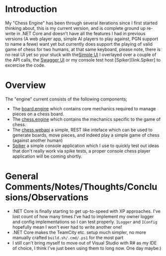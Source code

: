 ﻿# Introduction
My "Chess Engine" has been through several iterations since I first started thinking about, this is my current version, and is complete ground up re-write in .NET Core and doesn't have all the features I had in previous versions (A web player app, simple AI players to play against, PGN support to name a fewe) want yet but currently does support the playing of valid game of chess for two humans, at that same keyboard, please note, there is no real UI yet so your stuck with the[Simple UI][link.chess.webapi.index.live] I overlayed over a couple of the API calls, the [Swagger UI][link.swaggerui] or my console test host [Spiker](link.Spiker] to excercise the code.

# Overview
The "engine" current consists of the following components;

* The [board.engine][link.board.engine] which contains core mechanics required to manage pieces on a chess board.
* The [chess.engine][link.chess.engine] which contains the mechanics specific to the game of chess.
* The [chess.webapi][link.chess.webapi] a simple, REST like inteface which can be used to generate boards, move pieces, and indeed play a simple game of chess (against another human)
* [Spiker][link.Spiker] a simple console application which I use to quickly test out ideas that don't really work via spike tests, a proper console chess player application will be coming shortly.

# General Comments/Notes/Thoughts/Conclusions/Observations


* .NET Core is finally starting to get up-to-speed with XP approaches. I've lost count of how many times I've had to implement my owner logger and config implementations so I can test properly. `ILogger` and `IConfig` hopefully mean I won't ever had to write another one!
* .NET Core makes the TeamCity etc. setup much simpler, no more manually crafted `build.sh/.cmd/.ps1` for the most part
* I still can't bring myself to move out of Visual Studio with R# as my IDE of choice, I think I've just been using them to long now. One day maybe:)

[link.swaggerui]: https://chess-web-api.azurewebsites.net/swagger/index.html
[link.chess.webapi.index.live]: https://chess-web-api.azurewebsites.net/staticfiles/index.html
[link.Spiker]: /src/spiker

[link.board.engine]: /src/board.engine
[link.chess.engine]: /src/chess.engine
[link.chess.webapi]: /src/chess.webapi


